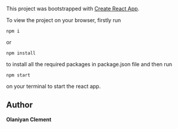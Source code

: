 This project was bootstrapped with [Create React App](https://github.com/facebook/create-react-app).

To view the project on your browser, firstly run
```              
npm i 
```
or 
```
npm install
```
to install all the required packages in package.json file and then run
```
npm start
```
on your terminal to start the react app.

## Author

 **Olaniyan Clement**

